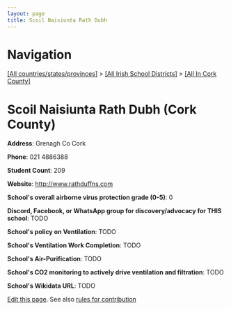 ```yaml
---
layout: page
title: Scoil Naisiunta Rath Dubh
---
```

# Navigation

[[All countries/states/provinces]](../../..) > [[All Irish School Districts]](../..) > [[All In Cork County]](..)

# Scoil Naisiunta Rath Dubh (Cork County)

**Address**: Grenagh Co Cork

**Phone**: 021 4886388

**Student Count**: 209

**Website**: <http://www.rathduffns.com>

**School's overall airborne virus protection grade (0-5)**: 0

**Discord, Facebook, or WhatsApp group for discovery/advocacy for THIS school**: TODO

**School's policy on Ventilation**: TODO

**School's Ventilation Work Completion**: TODO

**School's Air-Purification**: TODO

**School's CO2 monitoring to actively drive ventilation and filtration**: TODO

**School's Wikidata URL**: TODO


[Edit this page](https://github.com/ventilate-schools/Ireland/edit/main/./Cork_County/Scoil_Naisiunta_Rath_Dubh.md). See also [rules for contribution](../../../contribution-rules/)